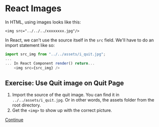 # React Images

In HTML, using images looks like this:

```
<img src="../../../xxxxxxxx.jpg"/>
```

In React, we can't use the source itself in the `src` field. We'll have to do an import statement like so:

```javascript
import src_img from "../../assets/i_quit.jpg";
...
... In React Component render() return...
    <img src={src_img} />
```

## Exercise: Use Quit image on Quit Page

1. Import the source of the quit image. You can find it in `../../assets/i_quit.jpg`. Or in other words, the assets folder from the root directory.
2. Get the `<img>` to show up with the correct picture.

[Continue](./13.md)